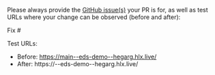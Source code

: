 Please always provide the [GitHub issue(s)](../issues) your PR is for, as well as test URLs where your change can be observed (before and after):

Fix #<gh-issue-id>

Test URLs:
- Before: https://main--eds-demo--hegarg.hlx.live/
- After: https://<branch>--eds-demo--hegarg.hlx.live/
